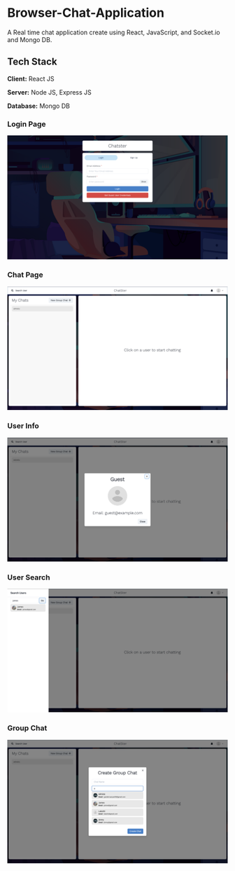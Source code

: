 # Browser-Chat-Application

A Real time chat application create using React, JavaScript, and Socket.io and Mongo DB.

## Tech Stack

**Client:** React JS

**Server:** Node JS, Express JS

**Database:** Mongo DB

### Login Page

![](https://github.com/AryanGandotra/Browser-Chat-Application/blob/main/Images/Screenshot%202023-04-16%20at%204.06.36%20PM.png)

### Chat Page

![](https://github.com/AryanGandotra/Browser-Chat-Application/blob/main/Images/Screenshot%202023-04-16%20at%204.06.49%20PM.png)

### User Info

![](https://github.com/AryanGandotra/Browser-Chat-Application/blob/main/Images/Screenshot%202023-04-16%20at%204.06.57%20PM.png)

### User Search

![](https://github.com/AryanGandotra/Browser-Chat-Application/blob/main/Images/Screenshot%202023-04-16%20at%204.07.07%20PM.png)

### Group Chat

![](https://github.com/AryanGandotra/Browser-Chat-Application/blob/main/Images/Screenshot%202023-04-16%20at%204.08.39%20PM.png)
